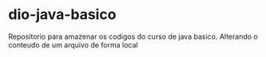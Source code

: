 # dio-java-basico
Repositorio para amazenar os codigos do curso de java basico.
Alterando o conteudo de um arquivo de forma local

